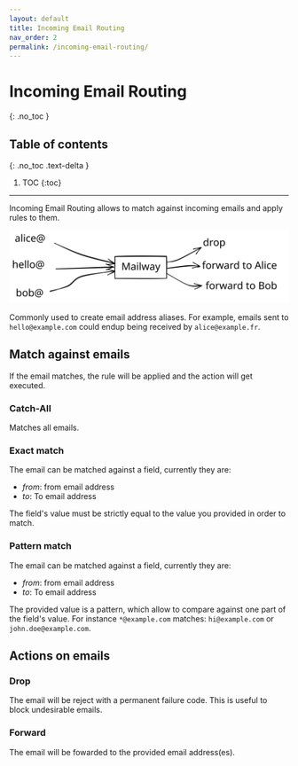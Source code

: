 ```yaml
---
layout: default
title: Incoming Email Routing
nav_order: 2
permalink: /incoming-email-routing/
---
```


# Incoming Email Routing
{: .no_toc }

## Table of contents
{: .no_toc .text-delta }

1. TOC
{:toc}

---

Incoming Email Routing allows to match against incoming emails and apply rules to them.

<div style="text-align: center">
  <img src="/assets/images/incoming-email-routing.svg" alt="Incoming Email Routing diagram"/>
</div>

Commonly used to create email address aliases. For example, emails sent to `hello@example.com` could endup being received by `alice@example.fr`.


## Match against emails

If the email matches, the rule will be applied and the action will get executed.

### Catch-All
Matches all emails.

### Exact match
The email can be matched against a field, currently they are:
- *from*: from email address
- *to*: To email address

The field's value must be strictly equal to the value you provided in order to match.

### Pattern match
The email can be matched against a field, currently they are:
- *from*: from email address
- *to*: To email address

The provided value is a pattern, which allow to compare against one part of the field's value.
For instance `*@example.com` matches: `hi@example.com` or `john.doe@example.com`.

## Actions on emails

### Drop
The email will be reject with a permanent failure code. This is useful to block undesirable emails.

### Forward
The email will be fowarded to the provided email address(es).
